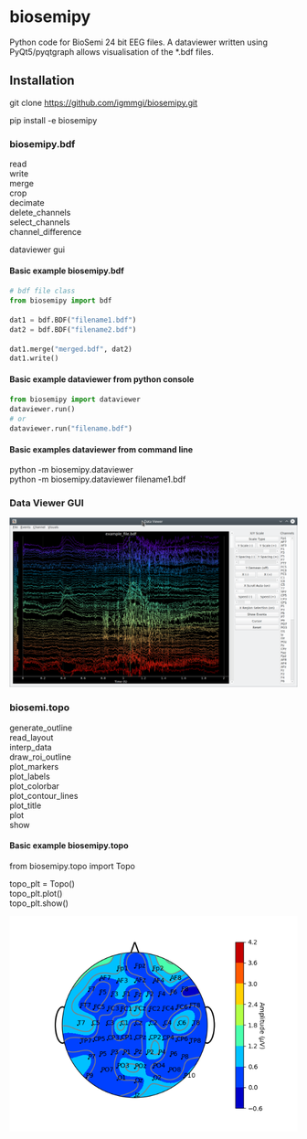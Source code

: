 
# biosemipy

Python code for BioSemi 24 bit EEG files. A dataviewer written using PyQt5/pyqtgraph
allows visualisation of the *.bdf files.

## Installation

git clone <https://github.com/igmmgi/biosemipy.git>

pip install -e biosemipy

### biosemipy.bdf

read \
write \
merge \
crop \
decimate \
delete_channels \
select_channels \
channel_difference

dataviewer gui

#### Basic example biosemipy.bdf

```python
# bdf file class
from biosemipy import bdf

dat1 = bdf.BDF("filename1.bdf")
dat2 = bdf.BDF("filename2.bdf")

dat1.merge("merged.bdf", dat2)
dat1.write()
```

#### Basic example dataviewer from python console

```python
from biosemipy import dataviewer
dataviewer.run()
# or
dataviewer.run("filename.bdf")
```

#### Basic examples dataviewer from command line

python -m biosemipy.dataviewer \
python -m biosemipy.dataviewer filename1.bdf

### Data Viewer GUI

![alt text](/screenshots/dataviewer.png)

### biosemi.topo

generate_outline \
read_layout \
interp_data \
draw_roi_outline \
plot_markers \
plot_labels \
plot_colorbar \
plot_contour_lines \
plot_title \
plot \
show

#### Basic example biosemipy.topo

from biosemipy.topo import Topo

topo_plt = Topo() \
topo_plt.plot() \
topo_plt.show()

![alt text](/screenshots/topo.png)
